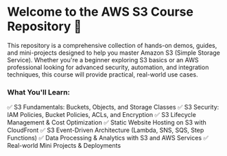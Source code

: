 # Welcome to the AWS S3 Course Repository 🚀

This repository is a comprehensive collection of hands-on demos, guides, and mini-projects designed to help you master
Amazon S3 (Simple Storage Service). Whether you're a beginner exploring S3 basics or an AWS professional looking for advanced security,
automation, and integration techniques, this course will provide practical, real-world use cases.

### What You'll Learn:

✅ S3 Fundamentals: Buckets, Objects, and Storage Classes
✅ S3 Security: IAM Policies, Bucket Policies, ACLs, and Encryption
✅ S3 Lifecycle Management & Cost Optimization
✅ Static Website Hosting on S3 with CloudFront
✅ S3 Event-Driven Architecture (Lambda, SNS, SQS, Step Functions)
✅ Data Processing & Analytics with S3 and AWS Services
✅ Real-world Mini Projects & Deployments
